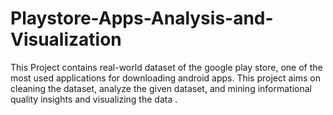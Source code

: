 # Playstore-Apps-Analysis-and-Visualization
This Project contains real-world dataset of the google play store, one of the most used applications for downloading android apps. This project aims on cleaning the dataset, analyze the given dataset, and mining informational quality insights and visualizing the data .
